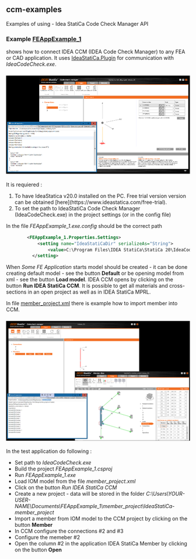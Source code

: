 ## ccm-examples
Examples of using - Idea StatiCa Code Check Manager API

 ### Example [FEAppExample_1](https://github.com/idea-statica/ccm-examples/tree/master/FEAppExample_1)
 shows how to connect IDEA CCM (IDEA Code Check Manager) to any FEA or CAD application. It uses [IdeaStatiCa.Plugin](https://github.com/idea-statica/ideastatica-plugin) for communication with *IdeaCodeCheck.exe*.

### ![CCM + FakeFEA](https://github.com/idea-statica/ccm-examples/blob/master/Images/fake-fea.png?raw=true)

It is requiered :
<ol>
  <li>To have IdeaStatica v20.0 installed on the PC. Free trial version version can be obtained [here](https://www.ideastatica.com/free-trial).</li>
  <li>To set the path to IdeaStatiCa Code Check Manager (IdeaCodeCheck.exe) in the project settings (or in the config file)</li>
</ol>


In the file *FEAppExample_1.exe.config* should be the correct path

```xml
        <FEAppExample_1.Properties.Settings>
            <setting name="IdeaStatiCaDir" serializeAs="String">
                <value>C:\Program Files\IDEA StatiCa\StatiCa 20\IdeaCodeCheck.exe</value>
          </setting>
```

When *Some FE Application* starts model should be created - it can be done creating default model - see the button **Default** or be opening model from xml - see the button **Load model**. IDEA CCM opens by clicking on the button **Run IDEA StatiCa CCM**.
It is possible to get all materials and cross-sections in an open project as well as in IDEA StatiCa MPRL.

In file [member_project.xml](https://github.com/idea-statica/ccm-examples/blob/master/FEAppExample_1/member_project.xml) there is example how to import member into CCM.

### ![Member in CCM](https://github.com/idea-statica/ccm-examples/blob/master/Images/member-project.png?raw=true)

In the test application do following :
* Set path to _IdeaCodeCheck.exe_
* Build the project _FEAppExample_1.csproj_
* Run _FEAppExample_1.exe_
* Load IOM model from the file _member_project.xml_
* Click on the button _Run IDEA StatiCa CCM_
* Create a new project - data will be stored in the folder _C:\Users\YOUR-USER-NAME\Documents\FEAppExample_1\member_project\IdeaStatiCa-member_project_
* Import a member from IOM model to the CCM project by clicking on the button **Member**
* In CCM configure the connections #2 and #3
* Configure the memeber #2
* Open the column #2 in the application IDEA StatiCa Member by clicking on the button **Open**
